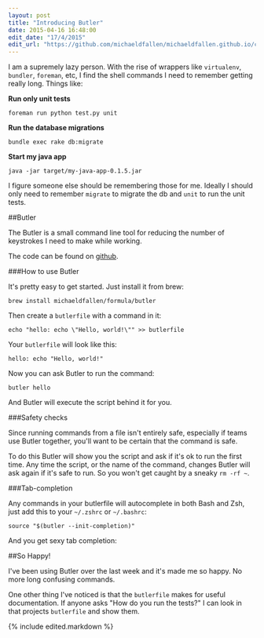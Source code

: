 ```yaml
---
layout: post
title: "Introducing Butler"
date: 2015-04-16 16:48:00
edit_date: "17/4/2015"
edit_url: "https://github.com/michaeldfallen/michaeldfallen.github.io/commits/master/_posts/2015-04-16-introducing-butler.markdown"
---
```


I am a supremely lazy person. With the rise of wrappers like `virtualenv`,
`bundler`, `foreman`, etc, I find the shell commands I need to remember getting
really long. Things like:

**Run only unit tests**

    foreman run python test.py unit

**Run the database migrations**

    bundle exec rake db:migrate

**Start my java app**

    java -jar target/my-java-app-0.1.5.jar

I figure someone else should be remembering those for me. Ideally I should only
need to remember `migrate` to migrate the db and `unit` to run the unit tests.

##Butler

The Butler is a small command line tool for reducing the number of keystrokes I
need to make while working.

The code can be found on [github](https://github.com/michaeldfallen/butler).

<script type="text/javascript" src="https://asciinema.org/a/18916.js" id="asciicast-18916" async data-loop="true" data-autoplay="true"></script>

###How to use Butler

It's pretty easy to get started. Just install it from brew:

    brew install michaeldfallen/formula/butler

Then create a `butlerfile` with a command in it:

    echo "hello: echo \"Hello, world!\"" >> butlerfile

Your `butlerfile` will look like this:

    hello: echo "Hello, world!"

Now you can ask Butler to run the command:

    butler hello

And Butler will execute the script behind it for you.

###Safety checks

Since running commands from a file isn't entirely safe, especially if teams use
Butler together, you'll want to be certain that the command is safe.

To do this Butler will show you the script and ask if it's ok to run the first
time. Any time the script, or the name of the command, changes Butler will ask
again if it's safe to run. So you won't get caught by a sneaky `rm -rf ~`.

<script type="text/javascript" src="https://asciinema.org/a/18814.js" id="asciicast-18814" async data-loop="true" data-autoplay="true"></script>

###Tab-completion

Any commands in your butlerfile will autocomplete in both Bash and Zsh, just add
this to your `~/.zshrc` or `~/.bashrc`:

    source "$(butler --init-completion)"

And you get sexy tab completion:

<script type="text/javascript" src="https://asciinema.org/a/18813.js" id="asciicast-18813" async data-loop="true" data-autoplay="true"></script>

##So Happy!

I've been using Butler over the last week and it's made me so happy. No more
long confusing commands.

One other thing I've noticed is that the `butlerfile` makes for useful
documentation. If anyone asks "How do you run the tests?" I can look in that
projects `butlerfile` and show them.

{% include edited.markdown %}
